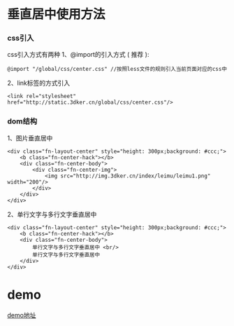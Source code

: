垂直居中使用方法
=========

### css引入
css引入方式有两种
1、@import的引入方式 ( 推荐 ):

    @import "/global/css/center.css" //按照less文件的规则引入当前页面对应的css中

2、link标签的方式引入

    <link rel="stylesheet" href="http://static.3dker.cn/global/css/center.css"/>


### dom结构
1、图片垂直居中

    <div class="fn-layout-center" style="height: 300px;background: #ccc;">
        <b class="fn-center-hack"></b>
        <div class="fn-center-body">
            <div class="fn-center-img">
                <img src="http://img.3dker.cn/index/leimu/leimu1.png" width="200"/>
            </div>
        </div>
    </div>



2、单行文字与多行文字垂直居中

    <div class="fn-layout-center" style="height: 300px;background: #ccc;">
        <b class="fn-center-hack"></b>
        <div class="fn-center-body">
            单行文字与多行文字垂直居中 <br/>
            单行文字与多行文字垂直居中
        </div>
    </div>


# demo

[demo地址](demo.html)